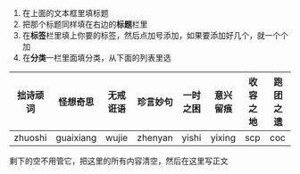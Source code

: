 ---
---


1. 在上面的文本框里填标题
2. 把那个标题同样填在右边的**标题**栏里
3. 在**标签**栏里填上你要的标签，然后点加号添加，如果要添加好几个，就一个个加
4. 在**分类**一栏里面填分类，从下面的列表里选

| 拙诗顽词 | 怪想奇思 | 无戒诳语 | 珍言妙句 | 一时之困 | 意兴留痕 | 收容之地 | 跑团之遗 |
| --- | --- | --- | --- | --- | --- | --- | --- |
| zhuoshi | guaixiang | wujie | zhenyan | yishi | yixing | scp | coc |

剩下的空不用管它，把这里的所有内容清空，然后在这里写正文
